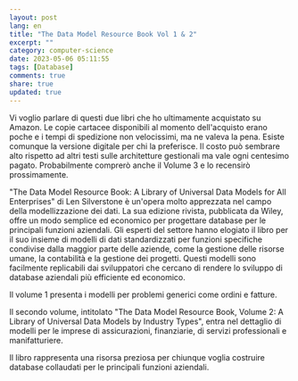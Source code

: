 ```yaml
---
layout: post
lang: en
title: "The Data Model Resource Book Vol 1 & 2"
excerpt: ""
category: computer-science
date: 2023-05-06 05:11:55
tags: [Database]
comments: true
share: true
updated: true
---
```

Vi voglio parlare di questi due libri che ho ultimamente acquistato su Amazon. Le copie cartacee disponibili al momento dell'acquisto erano poche e i tempi di spedizione non velocissimi, ma ne valeva la pena. Esiste comunque la versione digitale per chi la preferisce. Il costo può sembrare alto rispetto ad altri testi sulle architetture gestionali ma vale ogni centesimo pagato. Probabilmente comprerò anche il Volume 3 e lo recensirò prossimamente.

"The Data Model Resource Book: A Library of Universal Data Models for All Enterprises" di Len Silverstone è un'opera molto apprezzata nel campo della modellizzazione dei dati. La sua edizione rivista, pubblicata da Wiley, offre un modo semplice ed economico per progettare database per le principali funzioni aziendali. Gli esperti del settore hanno elogiato il libro per il suo insieme di modelli di dati standardizzati per funzioni specifiche condivise dalla maggior parte delle aziende, come la gestione delle risorse umane, la contabilità e la gestione dei progetti. Questi modelli sono facilmente replicabili dai sviluppatori che cercano di rendere lo sviluppo di database aziendali più efficiente ed economico.

Il volume 1 presenta i modelli per problemi generici come ordini e fatture.

Il secondo volume, intitolato "The Data Model Resource Book, Volume 2: A Library of Universal Data Models by Industry Types", entra nel dettaglio di modelli per le imprese di assicurazioni, finanziarie, di servizi professionali e manifatturiere.

Il libro rappresenta una risorsa preziosa per chiunque voglia costruire database collaudati per le principali funzioni aziendali.
